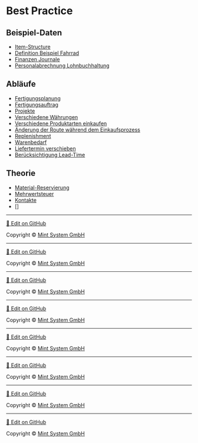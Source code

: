 # Best Practice
## Beispiel-Daten
- [Item-Structure](////////best-practice-item-structure.html.html.html.html.html.html.html.html)
- [Definition Beispiel Fahrrad](////////best-practice-definition-beispiel-fahrrad.html.html.html.html.html.html.html.html)
- [Finanzen Journale](////////best-practice-finanzen-journale.html.html.html.html.html.html.html.html)
- [Personalabrechnung Lohnbuchhaltung](////////best-practice-lohnbuchhaltung.html.html.html.html.html.html.html.html)

## Abläufe
- [Fertigungsplanung](////////best-practice-fertigungsplanung.html.html.html.html.html.html.html.html)
- [Fertigungsauftrag](////////best-practice-fertigungsauftrag.html.html.html.html.html.html.html.html)
- [Projekte](////////best-practice-projekte.html.html.html.html.html.html.html.html)
- [Verschiedene Währungen](////////best-practice-verschiedene-währungen.html.html.html.html.html.html.html.html)
- [Verschiedene Produktarten einkaufen](////////best-practice-verschiedene-produktarten-einkaufen.html.html.html.html.html.html.html.html)
- [Änderung der Route während dem Einkaufsprozess](////////best-practice-änderung-der-route-während-dem-einkaufsprozess.html.html.html.html.html.html.html.html)
- [Replenishment](////////best-practice-replenishment.html.html.html.html.html.html.html.html)
- [Warenbedarf](////////best-practice-warenbedarf.html.html.html.html.html.html.html.html)
- [Liefertermin verschieben](////////best-practice-liefertermin-verschieben.html.html.html.html.html.html.html.html)
- [Berücksichtigung Lead-Time](////////best-practice-berücksichtigung-lead-time.html.html.html.html.html.html.html.html)

## Theorie

- [Material-Reservierung](////////theorie-material-reservierung.html.html.html.html.html.html.html.html)
- [Mehrwertsteuer](////////theorie-mehrwertsteuer.html.html.html.html.html.html.html.html)
- [Kontakte](////////theorie-kontakte.html.html.html.html.html.html.html.html)
- []

<hr>

[📝 Edit on GitHub](///////https://github.com/mint-system/odoo-handbuch/blob/master/best-practice.html.html.html.html.html.html.html)

<footer>Copyright © <a href="https://www.mint-system.ch/">Mint System GmbH</a></footer>

<hr>

[📝 Edit on GitHub](//////https://github.com/mint-system/odoo-handbuch/blob/master/best-practice.html.html.html.html.html.html)

<footer>Copyright © <a href="https://www.mint-system.ch/">Mint System GmbH</a></footer>

<hr>

[📝 Edit on GitHub](/////https://github.com/mint-system/odoo-handbuch/blob/master/best-practice.html.html.html.html.html)

<footer>Copyright © <a href="https://www.mint-system.ch/">Mint System GmbH</a></footer>

<hr>

[📝 Edit on GitHub](////https://github.com/mint-system/odoo-handbuch/blob/master/best-practice.html.html.html.html)

<footer>Copyright © <a href="https://www.mint-system.ch/">Mint System GmbH</a></footer>

<hr>

[📝 Edit on GitHub](///https://github.com/mint-system/odoo-handbuch/blob/master/best-practice.html.html.html)

<footer>Copyright © <a href="https://www.mint-system.ch/">Mint System GmbH</a></footer>

<hr>

[📝 Edit on GitHub](//https://github.com/mint-system/odoo-handbuch/blob/master/best-practice.html.html)

<footer>Copyright © <a href="https://www.mint-system.ch/">Mint System GmbH</a></footer>

<hr>

[📝 Edit on GitHub](/https://github.com/mint-system/odoo-handbuch/blob/master/best-practice.html)

<footer>Copyright © <a href="https://www.mint-system.ch/">Mint System GmbH</a></footer>

<hr>

[📝 Edit on GitHub](https://github.com/Mint-System/Odoo-Handbuch/blob/master/best-practice.md)

<footer>Copyright © <a href="https://www.mint-system.ch/">Mint System GmbH</a></footer>